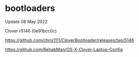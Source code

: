 # bootloaders

Update 08 May 2022

Clover r5146 (0e91bcc0c)

https://github.com/chris1111/CloverBootloader/releases/tag/5146

https://github.com/RehabMan/OS-X-Clover-Laptop-Config


